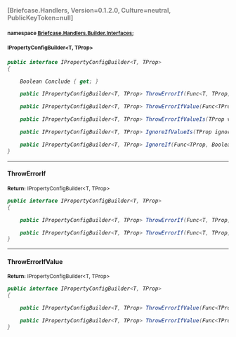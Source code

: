 <h4 style='color: gray;margin:0; padding:0;'> [Briefcase.Handlers, Version=0.1.2.0, Culture=neutral, PublicKeyToken=null]</h4>

#### <small>namespace [Briefcase.Handlers.Builder.Interfaces](../Namespace/Briefcase.Handlers.Builder.Interfaces.md);</small>

#### <small>IPropertyConfigBuilder<T, TProp></small>

<i>

```csharp
public interface IPropertyConfigBuilder<T, TProp>
{

	Boolean Conclude { get; }

	public IPropertyConfigBuilder<T, TProp> ThrowErrorIf(Func<T, TProp, Boolean> action, Func<TProp, String> errorMessageFunc= ); +1 overloads

	public IPropertyConfigBuilder<T, TProp> ThrowErrorIfValue(Func<TProp, Boolean> action, Func<TProp, String> errorMessageFunc= ); +1 overloads

	public IPropertyConfigBuilder<T, TProp> ThrowErrorIfValueIs(TProp value, String errorMessage= ); 

	public IPropertyConfigBuilder<T, TProp> IgnoreIfValueIs(TProp ignore); 

	public IPropertyConfigBuilder<T, TProp> IgnoreIf(Func<TProp, Boolean> ignore); 
}
```

</i>


---

#### ThrowErrorIf

<small><b>Return:</b> IPropertyConfigBuilder\<T, TProp></small>

<i>

```csharp
public interface IPropertyConfigBuilder<T, TProp>
{

	public IPropertyConfigBuilder<T, TProp> ThrowErrorIf(Func<T, TProp, Boolean> action, Func<TProp, String> errorMessageFunc= );

	public IPropertyConfigBuilder<T, TProp> ThrowErrorIf(Func<T, TProp, Boolean> action, String errorMessage= );
}
```

</i>

---

#### ThrowErrorIfValue

<small><b>Return:</b> IPropertyConfigBuilder\<T, TProp></small>

<i>

```csharp
public interface IPropertyConfigBuilder<T, TProp>
{

	public IPropertyConfigBuilder<T, TProp> ThrowErrorIfValue(Func<TProp, Boolean> action, Func<TProp, String> errorMessageFunc= );

	public IPropertyConfigBuilder<T, TProp> ThrowErrorIfValue(Func<TProp, Boolean> action, String errorMessage= );
}
```

</i>